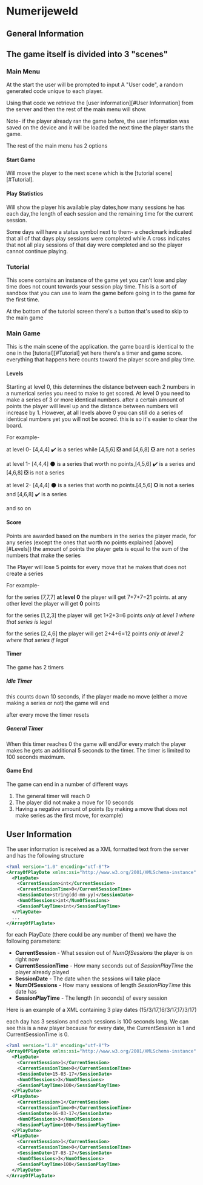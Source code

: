 # Numerijeweld

## General Information

## The game itself is divided into 3 "scenes"

### Main Menu

At the start the user will be prompted to input A "User code", a random generated code unique to each player.

Using that code we retrieve the [user information][#User Information] from the server and then the rest of the main menu will show.

Note- if the player already ran the game before, the user information was saved on the device and it will be loaded the next time the player starts the game.

The rest of the main menu has 2 options

#### Start Game

Will move the player to the next scene which is the [tutorial scene][#Tutorial].

#### Play Statistics

Will show the player his available play dates,how many sessions he has each day,the length of each session and the remaining time for the current session.

Some days will have a status symbol next to them- a checkmark indicated that all of that days play sessions were completed while A cross indicates that not all play sessions of that day were completed and so the player cannot continue playing.

### Tutorial

This scene contains an instance of the game yet you can't lose and play time does not count towards your session play time. This is a sort of sandbox that you can use to learn the game before going in to the game for the first time.

At the bottom of the tutorial screen there's a button that's used to skip to the main game

### Main Game

This is the main scene of the application. the game board is identical to the one in the [tutorial][#Tutorial] yet here there's a timer and game score. everything that happens here counts toward the player score and play time.

#### Levels

Starting at level 0, this determines the distance between each 2 numbers in a numerical series you need to make to get scored. At level 0 you need to make a series of 3 or more identical numbers. after a certain amount of points the player will level up and the distance between numbers will increase by 1. However, at all levels above 0 you can still do a series of identical numbers yet you will not be scored. this is so it's easier to clear the board.

For example-

​at level 0- [4,4,4] :heavy_check_mark: is a series while [4,5,6] :negative_squared_cross_mark: and [4,6,8] :negative_squared_cross_mark: are not a series 

​at level 1- [4,4,4] :black_circle: is a series that worth no points,[4,5,6] :heavy_check_mark: is a series and [4,6,8] :negative_squared_cross_mark: is not a series

​at level 2- [4,4,4] :black_circle: is a series that worth no points.[4,5,6] :negative_squared_cross_mark: is not a series and [4,6,8] :heavy_check_mark: is a series 

and so on

#### Score

Points are awarded based on the numbers in the series the player made, for any series (except the ones that worth no points explained [above][#Levels]) the amount of points the player gets is equal to the sum of the numbers that make the series

The Player will lose 5 points for every move that he makes that does not create a series

For example-

for the series [7,7,7] **at level 0** the player will get 7+7+7=21 points. at any other level the player will get **0** points

for the series [1,2,3] the player will get 1+2+3=6 points *only at level 1 where that series is legal*

for the series [2,4,6] the player will get 2+4+6=12 points *only at level 2 where that series if legal*

#### Timer

The game has 2 timers

##### Idle Timer

this counts down 10 seconds, if the player made no move (either a move making a series or not) the game will end

after every move the timer resets

##### General Timer

When this timer reaches 0 the game will end.For every match the player makes he gets an additional 5 seconds to the timer. The timer is limited to 100 seconds maximum.

#### Game End

The game can end in a number of different ways

1. The general timer will reach 0
2. The player did not make a move for 10 seconds
3. Having a negative amount of points (by making a move that does not make series as the first move, for example)

## User Information

The user information is received as a XML formatted text from the server and has the following structure

```xml
<?xml version="1.0" encoding="utf-8"?>
<ArrayOfPlayDate xmlns:xsi="http://www.w3.org/2001/XMLSchema-instance" xmlns:xsd="http://www.w3.org/2001/XMLSchema">
  <PlayDate>
    <CurrentSession>int</CurrentSession>
    <CurrentSessionTime>0</CurrentSessionTime>
    <SessionDate>string(dd-mm-yy)</SessionDate>
    <NumOfSessions>int</NumOfSessions>
    <SessionPlayTime>int</SessionPlayTime>
  </PlayDate>
  ...
</ArrayOfPlayDate>
```

for each PlayDate (there could be any number of them) we have the following parameters:

* **CurrentSession** - What session out of _NumOfSessions_ the player is on right now
* **CurrentSessionTime** - How many seconds out of _SessionPlayTime_ the player already played 
* **SessionDate** - The date when the sessions will take place
* **NumOfSessions** - How many sessions of length _SessionPlayTime_ this date has
* **SessionPlayTime** - The length (in seconds) of every session  

Here is an example of a XML containing 3 play dates (15/3/17,16/3/17,17/3/17)

each day has 3 sessions and each sessions is 100 seconds long. We can see this is a new player because for every date, the CurrentSession is 1 and CurrentSessionTime is 0. 

```xml
<?xml version="1.0" encoding="utf-8"?>
<ArrayOfPlayDate xmlns:xsi="http://www.w3.org/2001/XMLSchema-instance" xmlns:xsd="http://www.w3.org/2001/XMLSchema">
  <PlayDate>
    <CurrentSession>1</CurrentSession>
    <CurrentSessionTime>0</CurrentSessionTime>
    <SessionDate>15-03-17</SessionDate>
    <NumOfSessions>3</NumOfSessions>
    <SessionPlayTime>100</SessionPlayTime>
  </PlayDate>
  <PlayDate>
    <CurrentSession>1</CurrentSession>
    <CurrentSessionTime>0</CurrentSessionTime>
    <SessionDate>16-03-17</SessionDate>
    <NumOfSessions>3</NumOfSessions>
    <SessionPlayTime>100</SessionPlayTime>
  </PlayDate>
  <PlayDate>
    <CurrentSession>1</CurrentSession>
    <CurrentSessionTime>0</CurrentSessionTime>
    <SessionDate>17-03-17</SessionDate>
    <NumOfSessions>3</NumOfSessions>
    <SessionPlayTime>100</SessionPlayTime>
  </PlayDate>
</ArrayOfPlayDate>
```











